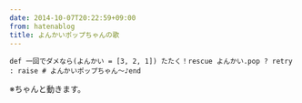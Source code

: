 ```yaml
---
date: 2014-10-07T20:22:59+09:00
from: hatenablog
title: よんかいポップちゃんの歌
---
```

```
def 一回でダメなら(よんかい = [3, 2, 1]) たたく！rescue よんかい.pop ? retry : raise # よんかいポップちゃん〜♪end
```

※ちゃんと動きます。

